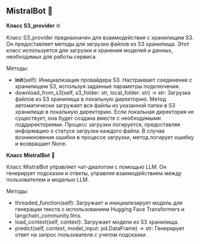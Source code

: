 ## **MistralBot** 🤖

**Класс S3_provider** 🌐

Класс S3_provider предназначен для взаимодействия с хранилищем S3. Он предоставляет методы для загрузки файлов из S3 хранилища. Этот класс используется для загрузки и хранения моделей и данных, необходимых для работы сервиса.

Методы:

- __init__(self): Инициализация провайдера S3. Настраивает соединение с хранилищем S3, используя заданные параметры подключения.
- download_from_s3(self, s3_folder: str, local_folder: str) -> str: Загрузка файлов из S3 хранилища в локальную директорию. Метод автоматически загружает все файлы из указанной папки в S3 хранилище в локальную директорию. Если локальная директория не существует, она будет создана вместе с необходимыми поддиректориями. Процесс загрузки логируется, предоставляя информацию о статусе загрузки каждого файла. В случае возникновения ошибки в процессе загрузки, метод логирует ошибку и возвращает None.

**Класс MistralBot** 🤖

Класс MistralBot управляет чат-диалогом с помощью LLM. Он генерирует подсказки и ответы, управляя взаимодействием между пользователем и моделью LLM.

Методы:

- threaded_function(self): Загружает и инициализирует модель для генерации текста с использованием Hugging Face Transformers и langchain_community.llms.
- load_context(self, context): Загружает модели из S3 хранилища.
- predict(self, context, model_input: pd.DataFrame) -> str: Генерирует ответ на запрос пользователя с учетом подсказки.
